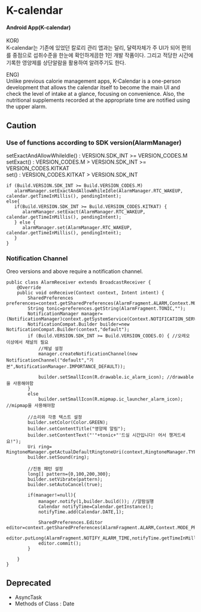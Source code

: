# K-calendar
#### Android App(K-calendar)    
KOR)  
K-calendar는 기존에 있었던 칼로리 관리 앱과는 달리, 달력자체가 주 UI가 되어 편의를 중점으로  섭취수준을 한눈에 확인하게끔한 1인 개발 작품이다. 그리고 적당한 시간에 기록한 영양제를  상단알람을 활용하여 알려주기도 한다.  
  
ENG)  
Unlike previous calorie management apps, K-Calendar is a one-person development  that allows the calendar itself to become the main UI and check the level of intake at a glance, focusing on convenience. Also, the nutritional supplements  recorded at the appropriate time are notified using the upper alarm.    
## Caution  
### Use of functions according to SDK version(AlarmManager)  
setExactAndAllowWhileIdle() : VERSION.SDK_INT >= VERSION_CODES.M  
setExact() : VERSION_CODES.M > VERSION.SDK_INT >= VERSION_CODES.KITKAT  
set() : VERSION_CODES.KITKAT > VERSION.SDK_INT    
```
if (Build.VERSION.SDK_INT >= Build.VERSION_CODES.M)
   alarmManager.setExactAndAllowWhileIdle(AlarmManager.RTC_WAKEUP, calendar.getTimeInMillis(), pendingIntent);
else{
   if(Build.VERSION.SDK_INT >= Build.VERSION_CODES.KITKAT) {
      alarmManager.setExact(AlarmManager.RTC_WAKEUP, calendar.getTimeInMillis(), pendingIntent);
   } else {
      alarmManager.set(AlarmManager.RTC_WAKEUP, calendar.getTimeInMillis(), pendingIntent);
   }
}
```
  
  
### Notification Channel  
Oreo versions and above require a notification channel.  
```
public class AlarmReceiver extends BroadcastReceiver {
    @Override
    public void onReceive(Context context, Intent intent) {
        SharedPreferences preferences=context.getSharedPreferences(AlarmFragment.ALARM,Context.MODE_PRIVATE);
        String tonic=preferences.getString(AlarmFragment.TONIC,"");
        NotificationManager manager=(NotificationManager)context.getSystemService(Context.NOTIFICATION_SERVICE);
        NotificationCompat.Builder builder=new NotificationCompat.Builder(context,"default");
        if (Build.VERSION.SDK_INT >= Build.VERSION_CODES.O) { //오레오 이상에서 채널의 필요
            //채널 설정
            manager.createNotificationChannel(new NotificationChannel("default","기본",NotificationManager.IMPORTANCE_DEFAULT));

            builder.setSmallIcon(R.drawable.ic_alarm_icon); //drawable을 사용해야함
        }
        else
            builder.setSmallIcon(R.mipmap.ic_launcher_alarm_icon); //mipmap을 사용해야함

        //소리와 각종 텍스트 설정
        builder.setColor(Color.GREEN);
        builder.setContentTitle("영양제 알림");
        builder.setContentText("'"+tonic+"'드실 시간입니다! 어서 챙겨드세요!");
        Uri ring= RingtoneManager.getActualDefaultRingtoneUri(context,RingtoneManager.TYPE_NOTIFICATION);
        builder.setSound(ring);

        //진동 패턴 설정
        long[] pattern={0,100,200,300};
        builder.setVibrate(pattern);
        builder.setAutoCancel(true);

        if(manager!=null){
            manager.notify(1,builder.build()); //알람실행
            Calendar notifyTime=Calendar.getInstance();
            notifyTime.add(Calendar.DATE,1);

            SharedPreferences.Editor editor=context.getSharedPreferences(AlarmFragment.ALARM,Context.MODE_PRIVATE).edit();
            editor.putLong(AlarmFragment.NOTIFY_ALARM_TIME,notifyTime.getTimeInMillis());
            editor.commit();
        }

    }
}
```  
  
## Deprecated
<ul>
   <li>AsyncTask</li>
   <li>Methods of Class : Date</li>
   </ul>


